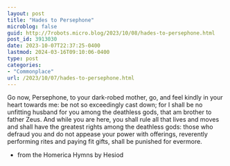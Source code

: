```yaml
---
layout: post
title: "Hades to Persephone"
microblog: false
guid: http://7robots.micro.blog/2023/10/08/hades-to-persephone.html
post_id: 3913030
date: 2023-10-07T22:37:25-0400
lastmod: 2024-03-16T09:10:06-0400
type: post
categories:
- "Commonplace"
url: /2023/10/07/hades-to-persephone.html
---
```

Go now, Persephone, to your dark-robed mother, go, and feel kindly in your heart towards me: be not so exceedingly cast down; for I shall be no unfitting husband for you among the deathless gods, that am brother to father Zeus. And while you are here, you shall rule all that lives and moves and shall have the greatest rights among the deathless gods: those who defraud you and do not appease your power with offerings, reverently performing rites and paying fit gifts, shall be punished for evermore.

- from the Homerica Hymns by Hesiod
